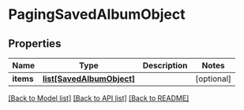 # PagingSavedAlbumObject

## Properties
Name | Type | Description | Notes
------------ | ------------- | ------------- | -------------
**items** | [**list[SavedAlbumObject]**](SavedAlbumObject.md) |  | [optional] 

[[Back to Model list]](../README.md#documentation-for-models) [[Back to API list]](../README.md#documentation-for-api-endpoints) [[Back to README]](../README.md)

